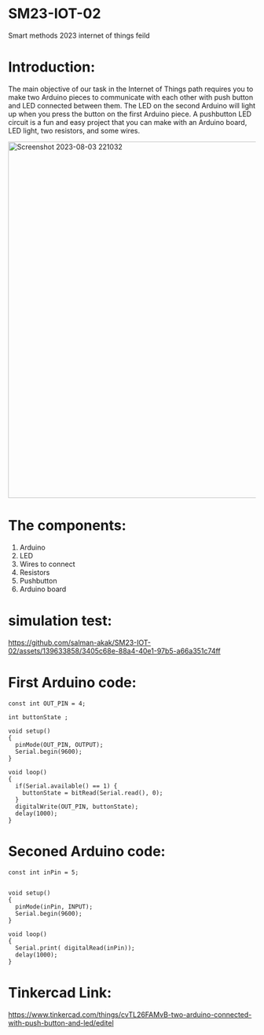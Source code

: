 # SM23-IOT-02
Smart methods 2023 internet of things feild
# Introduction:
The main objective of our task in the Internet of Things path requires you to make two Arduino pieces to communicate with each other with push button and LED connected between them. The LED on the second Arduino will light up when you press the button on the first Arduino piece. A pushbutton LED circuit is a fun and easy project that you can make with an Arduino board, LED light, two resistors, and some wires. 

<img width="726" alt="Screenshot 2023-08-03 221032" src="https://github.com/salman-akak/SM23-IOT-02/assets/139633858/ae084632-3447-41fe-91f4-2eb8dd1cebb6">


# The components:
1. Arduino
2. LED
3. Wires to connect
4. Resistors
5. Pushbutton
6. Arduino board

# simulation test:

https://github.com/salman-akak/SM23-IOT-02/assets/139633858/3405c68e-88a4-40e1-97b5-a66a351c74ff

# First Arduino code:
```
const int OUT_PIN = 4;

int buttonState ;

void setup()
{
  pinMode(OUT_PIN, OUTPUT);
  Serial.begin(9600);
}

void loop()
{
  if(Serial.available() == 1) {
    buttonState = bitRead(Serial.read(), 0);
  }
  digitalWrite(OUT_PIN, buttonState);
  delay(1000);
}
```
# Seconed Arduino code:
```
const int inPin = 5;


void setup()
{
  pinMode(inPin, INPUT);
  Serial.begin(9600);
}

void loop()
{
  Serial.print( digitalRead(inPin));
  delay(1000);
}
```
# Tinkercad Link:

https://www.tinkercad.com/things/cvTL26FAMvB-two-arduino-connected-with-push-button-and-led/editel
